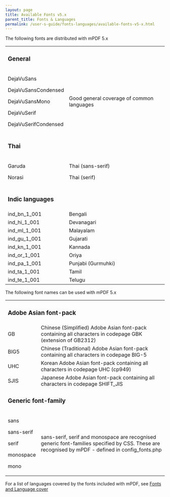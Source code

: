 ```yaml
---
layout: page
title: Available Fonts v5.x
parent_title: Fonts & Languages
permalink: /user-s-guide/fonts-languages/available-fonts-v5-x.html
---
```


<div id="bpmbook" class="bpmbook" style="direction:ltr;">
<div class="topic_user_field">
<div id="U0">
<p>The following fonts are distributed with mPDF 5.x</p>
<table class="bpmTopic"> <tbody>
<tr>
<td colspan="2">
<h3>General</h3>
</td>
</tr>
<tr>
<td>
<p>DejaVuSans</p>
<p>DejaVuSansCondensed</p>
<p>DejaVuSansMono</p>
<p>DejaVuSerif</p>
<p>DejaVuSerifCondensed</p>
</td>
<td>Good general coverage of common languages

</td>
</tr>
<tr>
<td colspan="2">
<h3>Thai</h3>
</td>
</tr>
<tr>
<td>
<p>Garuda</p>
<p>Norasi</p>
</td>
<td>
<p>Thai (sans-serif)</p>
<p>Thai (serif)</p>
</td>
</tr>
<tr>
<td colspan="2">
<h3>Indic languages</h3>
</td>
</tr>
<tr>
<td>ind_bn_1_001</td>
<td>Bengali</td>
</tr>
<tr>
<td>ind_hi_1_001</td>
<td>Devanagari</td>
</tr>
<tr>
<td>ind_ml_1_001</td>
<td>Malayalam</td>
</tr>
<tr>
<td>ind_gu_1_001</td>
<td>Gujarati</td>
</tr>
<tr>
<td>ind_kn_1_001</td>
<td>Kannada</td>
</tr>
<tr>
<td>ind_or_1_001</td>
<td>Oriya</td>
</tr>
<tr>
<td>ind_pa_1_001</td>
<td>Punjabi (Gurmuhki)</td>
</tr>
<tr>
<td>ind_ta_1_001</td>
<td>Tamil</td>
</tr>
<tr>
<td>ind_te_1_001</td>
<td>Telugu</td>
</tr>
</tbody> </table>
<p>The following font names can be used with mPDF 5.x</p>
<table class="bpmTopic"> <tbody>
<tr>
<td colspan="2">
<h3>Adobe Asian font-pack</h3>
</td>
</tr>
<tr>
<td>
<p>GB</p>
</td>
<td>Chinese (Simplified) Adobe Asian font-pack containing all characters in codepage GBK (extension of GB2312)</td>
</tr>
<tr>
<td>BIG5</td>
<td>Chinese (Traditional) Adobe Asian font-pack containing all characters in codepage BIG-5</td>
</tr>
<tr>
<td>UHC</td>
<td>Korean Adobe Asian font-pack containing all characters in codepage UHC (cp949)</td>
</tr>
<tr>
<td>SJIS</td>
<td>Japanese Adobe Asian font-pack containing all characters in codepage SHIFT_JIS</td>
</tr>
<tr>
<td colspan="2">
<h3>Generic font-family</h3>
</td>
</tr>
<tr>
<td>
<p>sans</p>
<p>sans-serif</p>
<p>serif</p>
<p>monospace</p>
<p>mono</p>
</td>
<td>
<p>sans-serif, serif and monospace are recognised generic font-families specified by CSS. These are recognised by mPDF - defined in <span class="filename">config_fonts.php</span></p>
</td>
</tr>
</tbody> </table>
<p>For a list of languages covered by the fonts included with mPDF, see <a href="/user-s-guide/fonts-languages/fonts-language-cover-v5-x.html">Fonts and Language cover</a></p>
</div>
</div>

